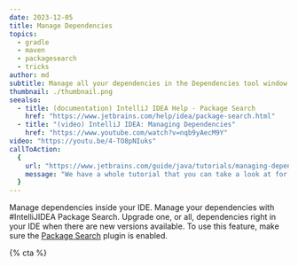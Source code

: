 ```yaml
---
date: 2023-12-05
title: Manage Dependencies
topics:
  - gradle
  - maven
  - packagesearch
  - tricks
author: md
subtitle: Manage all your dependencies in the Dependencies tool window.
thumbnail: ./thumbnail.png
seealso:
  - title: (documentation) IntelliJ IDEA Help - Package Search
    href: "https://www.jetbrains.com/help/idea/package-search.html"
  - title: "(video) IntelliJ IDEA: Managing Dependencies"
    href: "https://www.youtube.com/watch?v=nqb9yAecM9Y"
video: "https://youtu.be/4-TO8pNIuks"
callToAction:
  {
    url: "https://www.jetbrains.com/guide/java/tutorials/managing-dependencies/",
    message: "We have a whole tutorial that you can take a look at for managing your dependencies!",
  }
---
```


Manage dependencies inside your IDE. Manage your dependencies with #IntelliJIDEA Package Search. Upgrade one, or all, dependencies right in your IDE when there are new versions available.
To use this feature, make sure the [Package Search](https://www.jetbrains.com/help/idea/package-search.html) plugin is enabled.

{% cta %}
